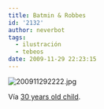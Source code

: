 ```yaml
---
title: Batmin & Robbes
id: '2132'
author: neverbot
tags:
  - ilustración
  - tebeos
date: 2009-11-29 22:23:15
---
```


![200911292222.jpg](./batmin-robbes/200911292222.jpg)

Vía [30 years old child](http://jhulyjohns.tumblr.com/post/261461066/iamderek-stevenebowman-via-retconpunch).